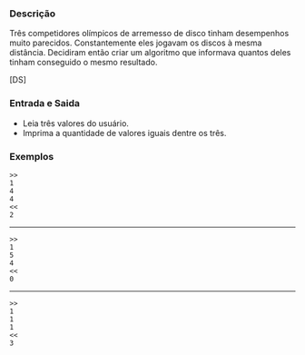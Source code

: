 ### Descrição 

Três competidores olímpicos de arremesso de disco tinham desempenhos muito parecidos. Constantemente eles jogavam os discos à mesma distância. Decidiram então criar um algoritmo que informava quantos deles tinham conseguido o mesmo resultado.

[DS]

### Entrada e Saida

* Leia três valores do usuário.
* Imprima a quantidade de valores iguais dentre os três.

### Exemplos

    >>
    1
    4
    4
    <<
    2
---
    >>
    1
    5
    4
    <<
    0
---
    >>
    1
    1
    1
    <<
    3